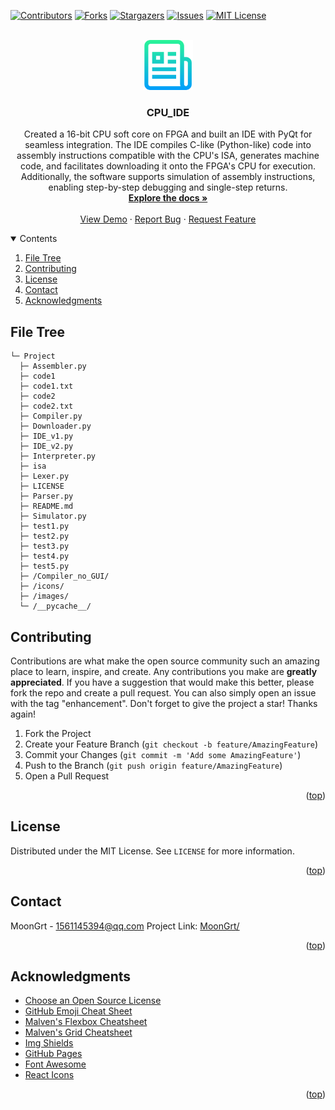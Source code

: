 <div id="top"></div>

[![Contributors][contributors-shield]][contributors-url]
[![Forks][forks-shield]][forks-url]
[![Stargazers][stars-shield]][stars-url]
[![Issues][issues-shield]][issues-url]
[![MIT License][license-shield]][license-url]


<!-- PROJECT LOGO -->
<br />
<div align="center">
	<a href="https://github.com/MoonGrt/CPU_IDE">
	<img src="images/logo.png" alt="Logo" width="80" height="80">
	</a>
<h3 align="center">CPU_IDE</h3>
	<p align="center">
	Created a 16-bit CPU soft core on FPGA and built an IDE with PyQt for seamless integration. The IDE compiles C-like (Python-like) code into assembly instructions compatible with the CPU's ISA, generates machine code, and facilitates downloading it onto the FPGA's CPU for execution. Additionally, the software supports simulation of assembly instructions, enabling step-by-step debugging and single-step returns. 
	<br />
	<a href="https://github.com/MoonGrt/CPU_IDE"><strong>Explore the docs »</strong></a>
	<br />
	<br />
	<a href="https://github.com/MoonGrt/CPU_IDE">View Demo</a>
	·
	<a href="https://github.com/MoonGrt/CPU_IDE/issues">Report Bug</a>
	·
	<a href="https://github.com/MoonGrt/CPU_IDE/issues">Request Feature</a>
	</p>
</div>


<!-- CONTENTS -->
<details open>
  <summary>Contents</summary>
  <ol>
    <li><a href="#file-tree">File Tree</a></li>
    <li><a href="#contributing">Contributing</a></li>
    <li><a href="#license">License</a></li>
    <li><a href="#contact">Contact</a></li>
    <li><a href="#acknowledgments">Acknowledgments</a></li>
  </ol>
</details>


<!-- FILE TREE -->
## File Tree

```
└─ Project
  ├─ Assembler.py
  ├─ code1
  ├─ code1.txt
  ├─ code2
  ├─ code2.txt
  ├─ Compiler.py
  ├─ Downloader.py
  ├─ IDE_v1.py
  ├─ IDE_v2.py
  ├─ Interpreter.py
  ├─ isa
  ├─ Lexer.py
  ├─ LICENSE
  ├─ Parser.py
  ├─ README.md
  ├─ Simulator.py
  ├─ test1.py
  ├─ test2.py
  ├─ test3.py
  ├─ test4.py
  ├─ test5.py
  ├─ /Compiler_no_GUI/
  ├─ /icons/
  ├─ /images/
  └─ /__pycache__/

```


<!-- CONTRIBUTING -->
## Contributing
Contributions are what make the open source community such an amazing place to learn, inspire, and create. Any contributions you make are **greatly appreciated**.
If you have a suggestion that would make this better, please fork the repo and create a pull request. You can also simply open an issue with the tag "enhancement".
Don't forget to give the project a star! Thanks again!
1. Fork the Project
2. Create your Feature Branch (`git checkout -b feature/AmazingFeature`)
3. Commit your Changes (`git commit -m 'Add some AmazingFeature'`)
4. Push to the Branch (`git push origin feature/AmazingFeature`)
5. Open a Pull Request
<p align="right">(<a href="#top">top</a>)</p>


<!-- LICENSE -->
## License
Distributed under the MIT License. See `LICENSE` for more information.
<p align="right">(<a href="#top">top</a>)</p>


<!-- CONTACT -->
## Contact
MoonGrt - 1561145394@qq.com
Project Link: [MoonGrt/](https://github.com/MoonGrt/)
<p align="right">(<a href="#top">top</a>)</p>


<!-- ACKNOWLEDGMENTS -->
## Acknowledgments
* [Choose an Open Source License](https://choosealicense.com)
* [GitHub Emoji Cheat Sheet](https://www.webpagefx.com/tools/emoji-cheat-sheet)
* [Malven's Flexbox Cheatsheet](https://flexbox.malven.co/)
* [Malven's Grid Cheatsheet](https://grid.malven.co/)
* [Img Shields](https://shields.io)
* [GitHub Pages](https://pages.github.com)
* [Font Awesome](https://fontawesome.com)
* [React Icons](https://react-icons.github.io/react-icons/search)   
<p align="right">(<a href="#top">top</a>)</p>


<!-- MARKDOWN LINKS & IMAGES -->
<!-- https://www.markdownguide.org/basic-syntax/#reference-style-links -->
[contributors-shield]: https://img.shields.io/github/contributors/MoonGrt/CPU_IDE.svg?style=for-the-badge
[contributors-url]: https://github.com/MoonGrt/CPU_IDE/graphs/contributors
[forks-shield]: https://img.shields.io/github/forks/MoonGrt/CPU_IDE.svg?style=for-the-badge
[forks-url]: https://github.com/MoonGrt/CPU_IDE/network/members
[stars-shield]: https://img.shields.io/github/stars/MoonGrt/CPU_IDE.svg?style=for-the-badge
[stars-url]: https://github.com/MoonGrt/CPU_IDE/stargazers
[issues-shield]: https://img.shields.io/github/issues/MoonGrt/CPU_IDE.svg?style=for-the-badge
[issues-url]: https://github.com/MoonGrt/CPU_IDE/issues
[license-shield]: https://img.shields.io/github/license/MoonGrt/CPU_IDE.svg?style=for-the-badge
[license-url]: https://github.com/MoonGrt/CPU_IDE/blob/master/LICENSE

